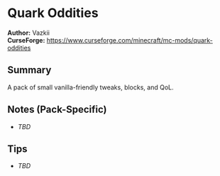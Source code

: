 # Quark Oddities

**Author:** Vazkii  
**CurseForge:** https://www.curseforge.com/minecraft/mc-mods/quark-oddities

## Summary
A pack of small vanilla-friendly tweaks, blocks, and QoL.

## Notes (Pack-Specific)
- _TBD_

## Tips
- _TBD_

